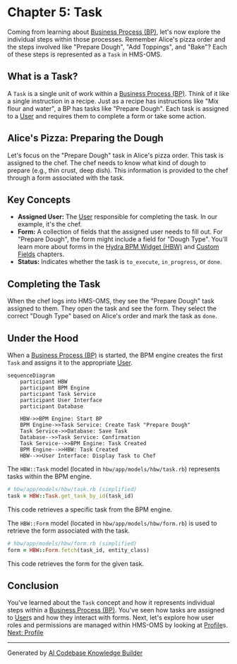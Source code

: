 # Chapter 5: Task

Coming from learning about [Business Process (BP)](04_business_process__bp_.md), let's now explore the individual steps within those processes. Remember Alice's pizza order and the steps involved like "Prepare Dough", "Add Toppings", and "Bake"?  Each of these steps is represented as a `Task` in HMS-OMS.

## What is a Task?

A `Task` is a single unit of work within a [Business Process (BP)](04_business_process__bp_.md). Think of it like a single instruction in a recipe.  Just as a recipe has instructions like "Mix flour and water", a BP has tasks like "Prepare Dough".  Each task is assigned to a [User](01_user.md) and requires them to complete a form or take some action.

## Alice's Pizza: Preparing the Dough

Let's focus on the "Prepare Dough" task in Alice's pizza order. This task is assigned to the chef.  The chef needs to know what kind of dough to prepare (e.g., thin crust, deep dish). This information is provided to the chef through a form associated with the task.

## Key Concepts

* **Assigned User:** The [User](01_user.md) responsible for completing the task. In our example, it's the chef.
* **Form:** A collection of fields that the assigned user needs to fill out.  For "Prepare Dough", the form might include a field for "Dough Type".  You'll learn more about forms in the [Hydra BPM Widget (HBW)](08_hydra_bpm_widget__hbw_.md) and [Custom Fields](07_custom_fields.md) chapters.
* **Status:**  Indicates whether the task is `to_execute`, `in_progress`, or `done`.

## Completing the Task

When the chef logs into HMS-OMS, they see the "Prepare Dough" task assigned to them.  They open the task and see the form.  They select the correct "Dough Type" based on Alice's order and mark the task as `done`.

## Under the Hood

When a [Business Process (BP)](04_business_process__bp_.md) is started, the BPM engine creates the first `Task` and assigns it to the appropriate [User](01_user.md).

```mermaid
sequenceDiagram
    participant HBW
    participant BPM Engine
    participant Task Service
    participant User Interface
    participant Database

    HBW->>BPM Engine: Start BP
    BPM Engine->>Task Service: Create Task "Prepare Dough"
    Task Service->>Database: Save Task
    Database-->>Task Service: Confirmation
    Task Service-->>BPM Engine: Task Created
    BPM Engine-->>HBW: Task Created
    HBW-->>User Interface: Display Task to Chef
```

The `HBW::Task` model (located in `hbw/app/models/hbw/task.rb`) represents tasks within the BPM engine.

```ruby
# hbw/app/models/hbw/task.rb (simplified)
task = HBW::Task.get_task_by_id(task_id)
```

This code retrieves a specific task from the BPM engine.

The `HBW::Form` model (located in `hbw/app/models/hbw/form.rb`) is used to retrieve the form associated with the task.

```ruby
# hbw/app/models/hbw/form.rb (simplified)
form = HBW::Form.fetch(task_id, entity_class)
```

This code retrieves the form for the given task.

## Conclusion

You've learned about the `Task` concept and how it represents individual steps within a [Business Process (BP)](04_business_process__bp_.md). You've seen how tasks are assigned to [User](01_user.md)s and how they interact with forms. Next, let's explore how user roles and permissions are managed within HMS-OMS by looking at [Profile](06_profile.md)s. [Next: Profile](06_profile.md)


---

Generated by [AI Codebase Knowledge Builder](https://github.com/The-Pocket/Tutorial-Codebase-Knowledge)